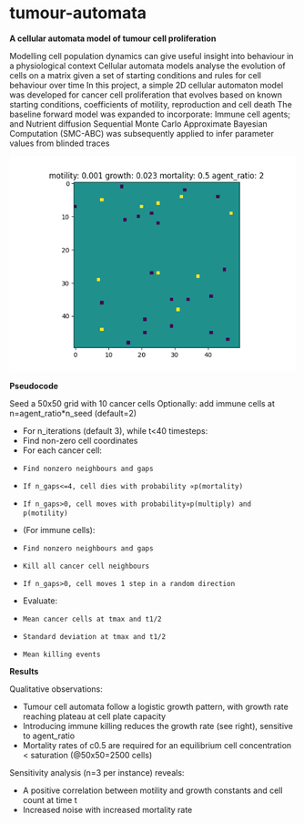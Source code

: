 # tumour-automata
**A cellular automata model of tumour cell proliferation**

Modelling cell population dynamics can give useful insight into behaviour in a physiological context
Cellular automata models analyse the evolution of cells on a matrix given a set of starting conditions and rules for cell behaviour over time
In this project, a simple 2D cellular automaton model was developed for cancer cell proliferation that evolves based on known starting conditions, coefficients of motility, reproduction and cell death
The baseline forward model was expanded to incorporate:
Immune cell agents; and
Nutrient diffusion 
Sequential Monte Carlo Approximate Bayesian Computation (SMC-ABC) was subsequently applied to infer parameter values from blinded traces

![alt text](https://github.com/MathModelling-Automata/tumour-automata/blob/main/20211125_1415.gif)

**Pseudocode**

Seed a 50x50 grid with 10 cancer cells
Optionally: add immune cells at n=agent_ratio*n_seed (default=2)
- For n_iterations (default 3), while t<40 timesteps:
- Find non-zero cell coordinates
-   For each cancer cell:
-     Find nonzero neighbours and gaps
-     If n_gaps<=4, cell dies with probability ∝p(mortality)
-     If n_gaps>0, cell moves with probability∝p(multiply) and p(motility)
-   (For immune cells):
-     Find nonzero neighbours and gaps
-     Kill all cancer cell neighbours
-     If n_gaps>0, cell moves 1 step in a random direction
-    Evaluate:
-     Mean cancer cells at tmax and t1/2
-     Standard deviation at tmax and t1/2
-     Mean killing events
   
**Results**

Qualitative observations:
- Tumour cell automata  follow a logistic growth pattern, with growth rate reaching  plateau at cell plate capacity 
- Introducing immune killing reduces the growth rate (see right), sensitive to agent_ratio
- Mortality rates of c0.5 are required for an equilibrium cell concentration < saturation (@50x50=2500 cells)

Sensitivity analysis (n=3 per instance) reveals:
- A positive correlation between motility and growth constants and cell count at time t
- Increased noise with increased mortality rate
